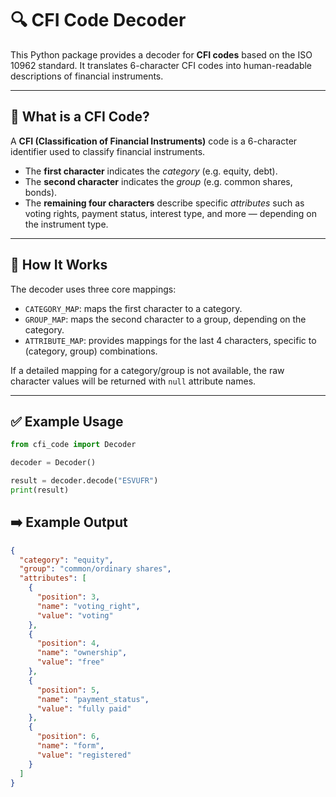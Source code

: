 # 🔍 CFI Code Decoder

This Python package provides a decoder for **CFI codes** based on the ISO 10962 standard. It translates 6-character CFI codes into human-readable descriptions of financial instruments.

---

## 📘 What is a CFI Code?

A **CFI (Classification of Financial Instruments)** code is a 6-character identifier used to classify financial instruments.

- The **first character** indicates the *category* (e.g. equity, debt).
- The **second character** indicates the *group* (e.g. common shares, bonds).
- The **remaining four characters** describe specific *attributes* such as voting rights, payment status, interest type, and more — depending on the instrument type.

---

## 🧠 How It Works

The decoder uses three core mappings:

- `CATEGORY_MAP`: maps the first character to a category.
- `GROUP_MAP`: maps the second character to a group, depending on the category.
- `ATTRIBUTE_MAP`: provides mappings for the last 4 characters, specific to (category, group) combinations.

If a detailed mapping for a category/group is not available, the raw character values will be returned with `null` attribute names.

---

## ✅ Example Usage

```python
from cfi_code import Decoder

decoder = Decoder()

result = decoder.decode("ESVUFR")
print(result)
```

## ➡️ Example Output
```json 
{
  "category": "equity",
  "group": "common/ordinary shares",
  "attributes": [
    {
      "position": 3,
      "name": "voting_right",
      "value": "voting"
    },
    {
      "position": 4,
      "name": "ownership",
      "value": "free"
    },
    {
      "position": 5,
      "name": "payment_status",
      "value": "fully paid"
    },
    {
      "position": 6,
      "name": "form",
      "value": "registered"
    }
  ]
}
```